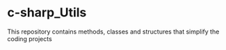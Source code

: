 # c-sharp_Utils

This repository contains methods, classes and structures that simplify the coding projects
